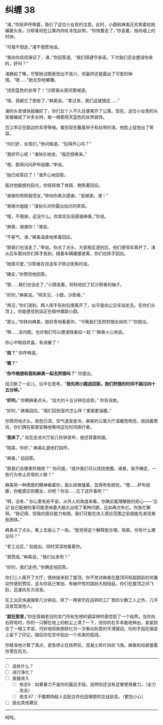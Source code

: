 # 纠缠 38

“渚，”你轻声呼唤着，吸引了这位小女孩的注意。此时，小圆和麻美正欢笑着给她编着头发。沙耶香则在公寓内四处寻找丝带。“你快要走了，”你说着，指向墙上的时钟。

“可我不想走，”渚不情愿地说。

“我向你叔叔保证了，渚，”你回答道。“我们得遵守承诺。下次我们还会邀请你来的，好吗？”

渚撅起了嘴，尽管她试图表现出不高兴，但最终还是露出了可爱的神情。“嗯……”她无奈地嘟囔。

“找到蓝色的丝带了！”沙耶香从房间里喊道。

“哦，我都忘了那些了，”麻美说。“拿过来，我们这就搞定……”

渚的头发很快就编好了，你们五个人不久后便离开了公寓。现在，这位小女孩的头发被编成了许多长辫，每一根都用天蓝色的丝带装饰。

百江申正在路边的车旁等候。看到现在戴着辫子和丝带的渚，他脸上绽放出了笑容。

“你们好，女孩们，”他问候道。“玩得开心吗？”

“我好开心呢！”渚快乐地说。“我还想再来。”

“嗯，那得问问萨布丽娜，”申说。

“她已经答应了！”渚开心地回答。

面对他疑惑的目光，你轻轻耸了耸肩，微笑着回应。

“谢谢你照顾我侄女，”申向你表示感谢。“说谢谢，渚！”

“谢谢大姐姐！”渚抬头对你露出灿烂的笑容。

“哦，不用谢，这没什么。你其实应该感谢麻美，”你说。

“麻美，谢谢你！”渚说。

“不客气，渚，”麻美温柔地笑着回应。

“那我们也该走了，”申说。你点了点头，大家相互道别后，他们便驾车离开了。渚从后车窗向你们挥手告别，随着车辆缓缓驶离，你们也挥手回应。

“她真可爱，”沙耶香在目送车子转过街角时说。

“确实，”你赞同地回答。

“嗯……我们也该走了，”小圆说着，轻轻地拉了拉沙耶香的袖子。

“好的，”麻美说。“明天见，小圆，沙耶香。”

“再见，”你们道别。两人挥手告别后便离开了，似乎是向公交车站走去。在你们头顶上，你能感觉到焰正在暗中跟踪小圆。

“那么，”你转向麻美，她好奇地看着你，“今晚我们去狩狩猎女如何？”你提议。

“啊……没问题。也许我们可以邀请晓美焰一起？”麻美小心地说。

你心中暗自欢喜。有进展了！

“**焰？**” 你呼唤道。

“**嗯？**”

“**你今晚想和我和麻美一起去狩猎吗？**” 你提议。

焰沉默了一会儿，似乎在思考。“**我先把小圆送回家。我们狩猎的时间不超过四十五分钟。**”

“**好的。**” 你朝麻美点头。“焰大约十五分钟后会到，” 你告诉她。

“好的，” 麻美回应。“我们回到室内怎么样？里面更温暖。”

你赞同地点头。夜色已深，空气逐渐变冷。麻美的公寓大厅温暖而明亮，抵挡着寒风，你们俩在那里安静地等待这位时间旅行者。

“**我来了，**” 焰在走进大厅前几秒钟宣布，她还穿着校服。

“晓美，你好，” 麻美礼貌地打招呼。

“麻美，” 焰回答。

“那我们去哪里狩猎呢？” 你问道。“或许我们可以找找使魔，或者，我不确定，一些行为举止异常的人群？”

麻美用一种困惑的眼神看着你，眉头轻微皱着，显得有些担忧。“嗯……萨布丽娜，你能感应到魔女，对吧？你没……忘了这件事吧？”

“啊，没有，” 你心里有些不安。从外人的角度来看，你确实能理解她的担心——‘忘记’自己能做的事可能意味着大脑又出现了某种问题，比如再次失忆。你急忙解释。“我记得，但我的感应能力有限。我们可能在进入感应范围之前就能先发现某些团体。”

麻美点了点头，看上去放心了一些。“我觉得这个解释挺合理。晓美，你有什么建议吗？”

“老工业区，” 焰提出，同时深深地看着你。

“我赞成，”麻美说。“我们出发吧？”

“好的，我们走吧，”你确定地回答。

你们三人离开了大厅，很快就来到了屋顶。你不禁对麻美在屋顶间轻盈跳跃的优雅动作感到赞叹，这与你自己笨拙、有破坏性的跳跃大相径庭。你们在屋顶之间飞跃，迅速向东方进发。

在工业区快速搜索几分钟后，除了一两家仍在运转的工厂里的少数工人之外，几乎没发现其他人。

“**就在那里，**”你在穿越老旧的龙门吊和生锈的钢梁林时感觉到了一个结界。当你向右转弯时，你的一只脚在地上的粉尘上滑了一下，但你的右手本能地伸出，紧紧抓住了一根工字梁，巧妙地将跌倒转化为一次看似刻意的平滑摆动。你的手指在钢梁上留下了印记，随后你在空中划出一个优美的弧线。

你精准地计算了落点，紧急停止在结界前，混凝土碎片四处飞溅。麻美和焰紧接着你落在后方。

---

- [ ] 说些什么？
- [ ] 进行净化？
- [ ] 直接进入
  - [ ] 格言6：如果暴力不是你的最后手段，说明你还没有足够使用暴力。（全力攻击）
  - [ ] 格言47：不要期待敌人会配合你创造理想的交战状态。（更加小心）
- [ ] 提出其他建议

---

呵呵。
